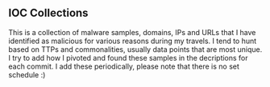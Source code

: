 ## IOC Collections

This is a collection of malware samples, domains, IPs and URLs that I have identified as malicious for various reasons during my travels.
I tend to hunt based on TTPs and commonalities, usually data points that are most unique. I try to add how I pivoted and found these samples in the decriptions for each commit.
I add these periodically, please note that there is no set schedule :)
